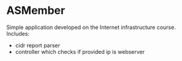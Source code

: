 ASMember
========================

Simple application developed on the Internet infrastructure course.
Includes:
* cidr report parser
* controller which checks if provided ip is webserver